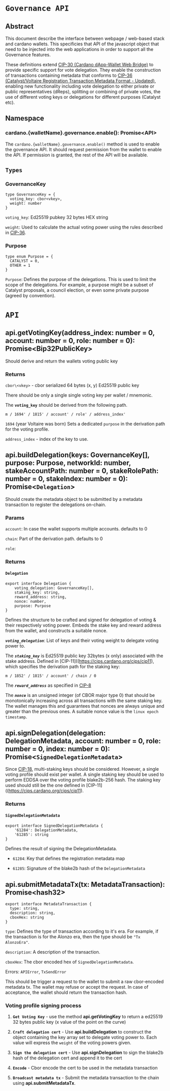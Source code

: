 # `Governance API`

## **Abstract**

This document describe the interface between webpage / web-based stack and cardano wallets. This specificies that API of the javascript object that need to be injected into the web applications in order to support all the Governance features.

These definitions extend [CIP-30 (Cardano dApp-Wallet Web Bridge)](https://cips.cardano.org/cips/cip30/) to provide specific support for vote delegation.
They enable the construction of transactions containing metadata that conforms to
[CIP-36 (Catalyst/Voltaire Registration Transaction Metadata Format - Updated)](https://cips.cardano.org/cips/cip36/),
enabling new functionality including vote delegation to either private or public representatives (dReps),
splitting or combining of private votes,
the use of different voting keys or delegations
for different purposes (Catalyst etc).

## **Namespace**

### **cardano.{walletName}.governance.enable(): Promise\<API>**
The `cardano.{walletName}.governance.enable()` method is used to enable the governance API. It should request permission from the wallet to enable the API. If permission is granted, the rest of the API will be available. 

## `Types`

### **GovernanceKey**

```
type GovernanceKey = {
  voting_key: cbor<vkey>,
  weight: number
}

```

`voting_key`: Ed25519 pubkey 32 bytes HEX string  

`weight`: Used to calculate the actual voting power using the rules described
in 
[CIP-36](https://cips.cardano.org/cips/cip36/).


### **Purpose**

```
type enum Purpose = {
  CATALYST = 0,
  OTHER = 1
}

```

`Purpose`: Defines the purpose of the delegations. This is used to limit the scope of the delegations.  For example, a purpose might be a subset of Catalyst proposals, a council election, or even some private purpose (agreed by convention).


# **`API`**

## **api.getVotingKey**(address_index: number = 0, account: number = 0, role: number = 0): Promise\<Bip32PublicKey>

Should derive and return the wallets voting public key

### **Returns**
`cbor\<vkey>` - cbor serialized 64 bytes (x, y) Ed25519 public key  

There should be only a single single voting key per wallet / mnemonic. 

The **`voting_key`** should be derived from the following path. 

```
m / 1694' / 1815' / account' / role' / address_index'
```

`1694` (year Voltaire was born) Sets a dedicated `purpose` in the derivation path for the voting profile.  

`address_index` - index of the key to use. 


## **api.buildDelegation**(keys: GovernanceKey[], purpose: Purpose, networkId: number, stakeAccountPath: number = 0, stakeRolePath: number = 0, stakeIndex: number = 0): Promise\<**`Delegation`**>

Should create the metadata object to be submitted by a metadata transaction to register the delegations on-chain. 

### **Params**

`account`: In case the wallet supports multiple accounts. defaults to 0

`chain`: Part of the derivation path. defaults to 0

`role`: 

### **Returns**

#### **`Delegation`**

```
export interface Delegation {
    voting_delegation: GovernanceKey[],
    staking_key: string,
    reward_address: string,
    nonce: number,
    purpose: Purpose
}
```

Defines the structure to be crafted and signed for delegation of voting & their respectively voting power.   Embeds the stake key and reward address from the wallet, and constructs a suitable nonce.

***`voting_delegation`***: List of keys and their voting weight to delegate voting power to.

The ***`staking_key`*** is Ed25519 public key 32bytes (x only) associated with the stake address. Defined in [CIP-11]((https://cips.cardano.org/cips/cip11), which specifies the derivation path for the staking key: 

```
m / 1852' / 1815' / account' / chain / 0
```

The ***`reward_address`*** as specified in [CIP-8](https://cips.cardano.org/cips/cip8/#addressformats) 


The ***`nonce`*** is an unsigned integer (of CBOR major type 0) that should be monotonically increasing across all transactions with the same staking key. The wallet manages this and guarantees that nonces are always unique and greater than the previous ones. A suitable nonce value is the `linux epoch timestamp`.


## **api.signDelegation**(delegation: DelegationMetadata, account: number = 0, role: number = 0, index: number = 0): Promise\<**`SignedDelegationMetadata`**>

Since [CIP-18](https://cips.cardano.org/cips/cip18), multi-staking keys should be considered.  However, a single voting profile should exist per wallet. A single staking key should be used to perform EDDSA over the voting profile blake2b-256 hash.  The staking key used should still be the one defined in [CIP-11]((https://cips.cardano.org/cips/cip11). 

### **Returns**

#### **`SignedDelegationMetadata`**

```
export interface SignedDelegationMetadata {
    '61284': DelegationMetadata,
    '61285': string
}
```

Defines the result of signing the DelegationMetadata.

- `61284`: Key that defines the registration metadata map

- `61285`: Signature of the blake2b hash of the `DelegationMetadata`

## **api.submitMetadataTx(tx: MetadataTransaction): Promise\<hash32>**

```
export interface MetadataTransaction {
  type: string,
  description: string,
  cboxHex: string
}
```

`type`: Defines the type of transaction according to it's era. For example, if the transaction is for the Alonzo era, then the type should be `"Tx AlonzoEra"`.

`description`: A description of the transaction.

`cboxHex`: The cbor encoded hex of `SignedDelegationMetadata`.

Errors: `APIError`, `TxSendError`

This should be trigger a request to the wallet to submit a raw cbor-encoded metadata tx. The wallet may refuse or accept the request.
In case of acceptance, the wallet should return the transaction hash.

### Voting profile signing process

1. **`Get Voting Key`** - use the method **api.getVotingKey** to return a ed25519 32 bytes public key (x value of the point on the curve)

2. **`Craft delegation cert`** - Use **api.buildDelegation** to construct the object containing the key array set to delegate voting power to. Each value will express the `weight` of the voting powers given.

3. **`Sign the delegation cert`** - Use **api.signDelegation** to sign the blake2b hash of the delegation cert and append it to the cert

4. **`Encode`** - Cbor encode the cert to be used in the metadata transaction

5. **`Broadcast metadata tx`** - Submit the metadata transaction to the chain using **api.submitMetadataTx**.
